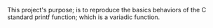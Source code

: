 This project's purpose; is to reproduce the basics behaviors of the C standard printf function; which is a variadic function.
